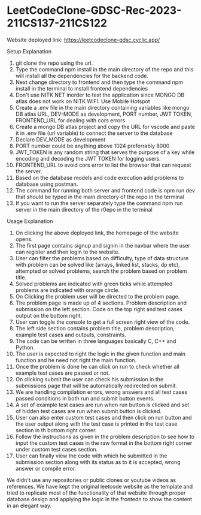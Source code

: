 # LeetCodeClone-GDSC-Rec-2023-211CS137-211CS122


Website deployed link: https://leetcodeclone-gdsc.cyclic.app/


Setup Explanation
1) git clone the repo using the url.
2) Type the command npm install in the main directory of the repo and this will install all the dependencies for the backend code.
3) Next change directory to frontend and then type the command npm install in the terminal to install frontend dependencies
4) Don't use NITK NET inorder to test the application since MONGO DB atlas does not work on NITK WIFI. Use Mobile Hotspot
5) Create a .env file in the main directory containing variables like mongo DB atlas URL, DEV-MODE as development, PORT number, JWT TOKEN, FRONTEND_URL for dealing with cors errors
6) Create a mongo DB atlas project and copy the URL for vscode and paste it in .env file (url variable) to connect the server to the database
7) Declare DEV_MODE as development
8) PORT number could be anything above 1024 preferrably 8000
9) JWT_TOKEN is any random string that serves the purpose of a key while encoding and decoding the JWT TOKEN for logging users.
10) FRONTEND_URL to avoid cors error to list the browser that can request the server.
11) Based on the database models and code execution add problems to database using postman.
12) The command for running both server and frontend code is npm run dev that should be typed in the main directory of the repo in the terminal
13) If you want to run the server separately type the command npm run server in the main directory of the r0epo in the terminal

Usage Explanation 
1) On clicking the above deployed link, the homepage of the website opens.
2) The first page contains signup and signin in the navbar where the user can register and then login to the website.
3) User can filter the problems based on difficulty, type of data structure with problem can be solved like (arrays, linked list, stacks, dp etc), attempted or solved problems, search the problem based on problem title.
4) Solved problems are indicated with green ticks while attempted problems are indicated with orange circle.
5) On Clicking the problem user will be directed to the problem page.
6) The problem page is made up of 4 sections. Problem description and submission on the left section. Code on the top right and test cases output on the bottom right.
7) User can toggle the console to get a full screen right view of the code.
8) The left side section contains problem title, problem description, example test cases and outputs, constraints.
9) The code can be written in three languages basically C, C++ and Python.
10) The user is expected to right the logic in the given function and main function and he need not right the main function.
11) Once the problem is done he can click on run to check whether all example test cases are passed or not.
12) On clicking submit the user can check his submission in the submissions page that will be automatically redirected on submit.
13) We are handling compilation errors, wrong answers and all test cases passed conditions in both run and submit button events.
14) A set of example test cases are run when run button is clicked and set of hidden test cases are run when submit button is clicked.
15) User can also enter custom test cases and then click on run button and the user output along with the test case is printed in the test case section in th bottom right corner.
16) Follow the instructions as given in the problem description to see how to input the custom test cases in the raw format in the bottom right corner under custom test cases section.
17) User can finally view the code with which he submitted in the submission section along with its status as to it is accepted, wrong answer or compile error.




We didn't use any repositories or public clones or youtube videos as references. We have kept the original leetcode website as the template and tried to replicate most of the functionality of that website through proper database design and applying the logic in the frontedn to show the content in an elegant way.

